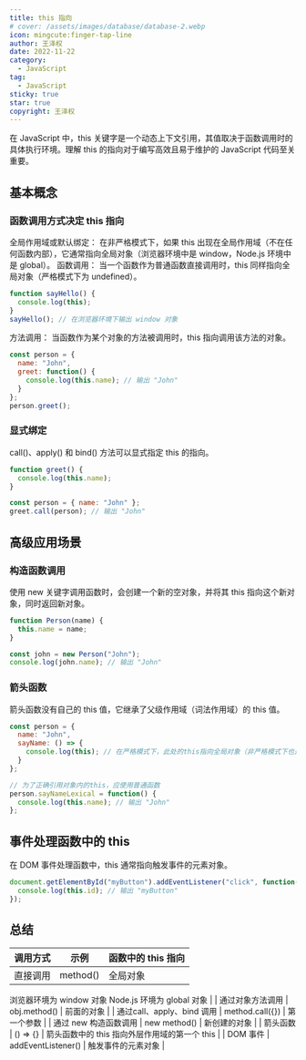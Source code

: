 ```yaml
---
title: this 指向
# cover: /assets/images/database/database-2.webp
icon: mingcute:finger-tap-line
author: 王泽权
date: 2022-11-22
category:
  - JavaScript
tag:
  - JavaScript
sticky: true
star: true
copyright: 王泽权
---
```


在 JavaScript 中，this 关键字是一个动态上下文引用，其值取决于函数调用时的具体执行环境。理解 this 的指向对于编写高效且易于维护的 JavaScript 代码至关重要。

## 基本概念
### 函数调用方式决定 this 指向
全局作用域或默认绑定： 在非严格模式下，如果 this 出现在全局作用域（不在任何函数内部），它通常指向全局对象（浏览器环境中是 window，Node.js 环境中是 global）。
函数调用： 当一个函数作为普通函数直接调用时，this 同样指向全局对象（严格模式下为 undefined）。

```javascript
function sayHello() {
  console.log(this);
}
sayHello(); // 在浏览器环境下输出 window 对象
```

方法调用： 当函数作为某个对象的方法被调用时，this 指向调用该方法的对象。

```javascript
const person = {
  name: "John",
  greet: function() {
    console.log(this.name); // 输出 "John"
  }
};
person.greet();
```

### 显式绑定
call()、apply() 和 bind() 方法可以显式指定 this 的指向。

```javascript
function greet() {
  console.log(this.name);
}

const person = { name: "John" };
greet.call(person); // 输出 "John"
```

## 高级应用场景
### 构造函数调用
使用 new 关键字调用函数时，会创建一个新的空对象，并将其 this 指向这个新对象，同时返回新对象。

```javascript
function Person(name) {
  this.name = name;
}

const john = new Person("John");
console.log(john.name); // 输出 "John"
```

### 箭头函数
箭头函数没有自己的 this 值，它继承了父级作用域（词法作用域）的 this 值。

```javascript
const person = {
  name: "John",
  sayName: () => {
    console.log(this); // 在严格模式下，此处的this指向全局对象（非严格模式下也是如此）
  }
};

// 为了正确引用对象内的this，应使用普通函数
person.sayNameLexical = function() {
  console.log(this.name); // 输出 "John"
};
```

## 事件处理函数中的 this
在 DOM 事件处理函数中，this 通常指向触发事件的元素对象。

```javascript
document.getElementById("myButton").addEventListener("click", function() {
  console.log(this.id); // 输出 "myButton"
});
```

## 总结
| **调用方式** | **示例** | **函数中的 this 指向** |
| --- | --- | --- |
| 直接调用 | method() | 全局对象
浏览器环境为 window 对象
Node.js 环境为 global 对象 |
| 通过对象方法调用 | obj.method() | 前面的对象 |
| 通过call、apply、bind 调用 | method.call({}) | 第一个参数 |
| 通过 new 构造函数调用 | new method() | 新创建的对象 |
| 箭头函数 | () => {} | 箭头函数中的 this 指向外层作用域的第一个 this |
| DOM 事件 | addEventListener() | 触发事件的元素对象 |

